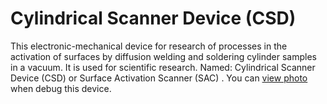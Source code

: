 # Cylindrical Scanner Device (CSD)
This electronic-mechanical device for research of processes in the activation of surfaces by diffusion welding and soldering cylinder samples in a vacuum. It is used for scientific research.
Named: Cylindrical Scanner Device (CSD) or Surface Activation Scanner (SAC) .
You can [view photo](https://drive.google.com/folderview?id=0B9YGrJoTVMatWHJlU2hkQTU4MW8&usp=sharing) when debug this device.
